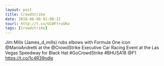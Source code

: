 ```yaml
---
layout: post
title: CrowdStrike
date: 2018-08-08 01:00:22
tourl: http://t.co/ULWFfruGKw
tags: [Crowdstrike]
---
```

Jim Mills (James_d_mills) rubs elbows with Formula One icon @MarioAndretti at the @CrowdStrike Executive Car Racing Event at the Las Vegas Speedway for Black Hat #GoCrowdStrike #BHUSA18 @F1 https://t.co/1c4R39ndle